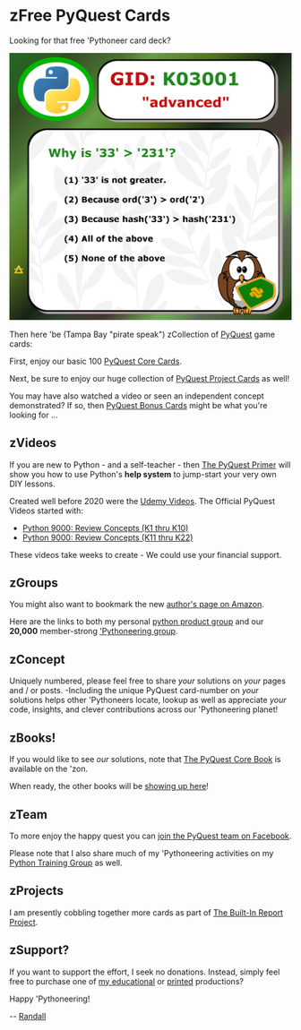 
# zFree PyQuest Cards
Looking for that free 'Pythoneer card deck?

![Sample Card](https://github.com/Python3-Training/PyQuest/blob/main/CardGame/QuestBonus/K03001.png)

Then here 'be (Tampa Bay "pirate speak") zCollection of [PyQuest](https://www.facebook.com/PythonVideo) game cards:

First, enjoy our basic 100 [PyQuest Core Cards](https://github.com/Python3-Training/PyQuest/tree/main/CardGame/QuestCore).

Next, be sure to enjoy our huge collection of [PyQuest Project Cards](https://github.com/Python3-Training/PyQuest/tree/main/CardGame/QuestProjects) as well!

You may have also watched a video or seen an independent concept demonstrated? If so, then [PyQuest Bonus Cards](https://github.com/Python3-Training/PyQuest/tree/main/CardGame/QuestBonus) might be what you're looking for ...

## zVideos
If you are new to Python - and a self-teacher - then [The PyQuest Primer](https://www.udemy.com/course/python-1000-the-python-primer/?referralCode=A22C48BD99DBF167A3DE) will show you how to use Python's **help system** to jump-start your very own DIY lessons.

Created well before 2020 were the [Udemy Videos](https://www.udemy.com/user/randallnagy2/). The Official PyQuest Videos started with:
- [Python 9000: Review Concepts (K1 thru K10)](https://www.udemy.com/course/python-interview-questions/?referralCode=6B199764132B575C503C)
- [Python 9000: Review Concepts (K11 thru K22)](https://www.udemy.com/course/nagys-python-review-k11-k22/?referralCode=2280C848244C9714E1E2)

These videos take weeks to create - We could use your financial support.

## zGroups
You might also want to bookmark the new [author's page on Amazon](https://www.amazon.com/Randall-Nagy/e/B08ZJLH1VN).

Here are the links to both my personal [python product group](https://www.facebook.com/groups/nagyspythontraining) and our **20,000** member-strong ['Pythoneering group](https://www.facebook.com/groups/Python3Training). 

## zConcept
Uniquely numbered, please feel free to share *_your_* solutions on *_your_* pages and / or posts. -Including the unique PyQuest card-number on *_your_* solutions helps other 'Pythoneers locate, lookup as well as appreciate *_your_* code, insights, and clever contributions across our 'Pythoneering planet!

## zBooks!
If you would like to see *_our_* solutions, note that [The PyQuest Core Book](https://www.amazon.com/100-PyQuest-Cards-Randall-Nagy/dp/B0BZF8VHDJ/) is available on the 'zon. 

When ready, the other books will be [showing up here](https://www.amazon.com/Randall-Nagy/e/B08ZJLH1VN)!

## zTeam
To more enjoy the happy quest you can [join the PyQuest team on Facebook](https://www.facebook.com/PythonVideo). 

Please note that I also share much of my 'Pythoneering activities on my [Python Training Group](https://www.facebook.com/groups/nagyspythontraining) as well.

## zProjects
I am presently cobbling together more cards as part of [The Built-In Report Project](https://github.com/Python3-Training/The-Built-In-Report). 

## zSupport?
If you want to support the effort, I seek no donations. Instead, simply feel free to purchase one of [my educational](https://www.udemy.com/user/randallnagy2/) or [printed](https://www.amazon.com/Randall-Nagy/e/B08ZJLH1VN?ref=sr_ntt_srch_lnk_1&qid=1660050704&sr=8-1) productions?

Happy 'Pythoneering!


-- [Randall](http://soft9000.com)

